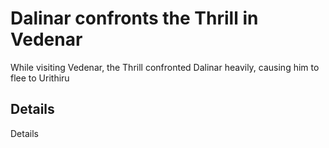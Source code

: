 # Dalinar confronts the Thrill in Vedenar
While visiting Vedenar, the Thrill confronted Dalinar heavily, causing him to flee to Urithiru

## Details
Details
